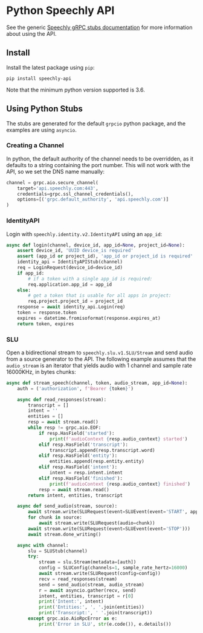 # Python Speechly API

See the generic [Speechly gRPC stubs documentation](https://github.com/speechly/api) for more information about using the API.

## Install

Install the latest package using `pip`:

    pip install speechly-api

Note that the minimum python version supported is 3.6.

## Using Python Stubs

The stubs are generated for the default `grpcio` python package, and the examples are using `asyncio`.

### Creating a Channel

In python, the default authority of the channel needs to be overridden, as it defaults to a string containing the port number. This will not work with the API, so we set the DNS name manually:

```python
channel = grpc.aio.secure_channel(
    target='api.speechly.com:443',
    credentials=grpc.ssl_channel_credentials(),
    options=[('grpc.default_authority', 'api.speechly.com')]
)
```

### IdentityAPI

Login with `speechly.identity.v2.IdentityAPI` using an `app_id`:

```python
async def login(channel, device_id, app_id=None, project_id=None):
    assert device_id, 'UUID device_is required'
    assert (app_id or project_id), 'app_id or project_id is required'
    identity_api = IdentityAPIStub(channel)
    req = LoginRequest(device_id=device_id)
    if app_id:
        # if a token with a single app_id is required:
        req.application.app_id = app_id
    else:
        # get a token that is usable for all apps in project:
        req.project.project_id = project_id
    response = await identity_api.Login(req)
    token = response.token
    expires = datetime.fromisoformat(response.expires_at)
    return token, expires
```

### SLU

Open a bidirectional stream to `speechly.slu.v1.SLU/Stream` and send audio from a source generator to the API. The following example assumes that the `audio_stream` is an iterator that yields audio with 1 channel and sample rate 16000KHz, in bytes chunks:

```python
async def stream_speech(channel, token, audio_stream, app_id=None):
    auth = ('authorization', f'Bearer {token}')

    async def read_responses(stream):
        transcript = []
        intent = ''
        entities = []
        resp = await stream.read()
        while resp != grpc.aio.EOF:
            if resp.HasField('started'):
                print(f'audioContext {resp.audio_context} started')
            elif resp.HasField('transcript'):
                transcript.append(resp.transcript.word)
            elif resp.HasField('entity'):
                entities.append(resp.entity.entity)
            elif resp.HasField('intent'):
                intent = resp.intent.intent
            elif resp.HasField('finished'):
                print(f'audioContext {resp.audio_context} finished')
            resp = await stream.read()
        return intent, entities, transcript

    async def send_audio(stream, source):
        await stream.write(SLURequest(event=SLUEvent(event='START', app_id=app_id)))
        for chunk in source:
            await stream.write(SLURequest(audio=chunk))
        await stream.write(SLURequest(event=SLUEvent(event='STOP')))
        await stream.done_writing()

    async with channel:
        slu = SLUStub(channel)
        try:
            stream = slu.Stream(metadata=[auth])
            config = SLUConfig(channels=1, sample_rate_hertz=16000)
            await stream.write(SLURequest(config=config))
            recv = read_responses(stream)
            send = send_audio(stream, audio_stream)
            r = await asyncio.gather(recv, send)
            intent, entities, transcript = r[0]
            print('Intent:', intent)
            print('Entities:', ', '.join(entities))
            print('Transcript:', ' '.join(transcript))
        except grpc.aio.AioRpcError as e:
            print('Error in SLU', str(e.code()), e.details())
```
